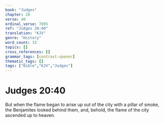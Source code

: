 ```yaml
---
book: "Judges"
chapter: 20
verse: 40
ordinal_verse: 7095
ref: "Judges 20:40"
translation: "KJV"
genre: "History"
word_count: 33
topics: []
cross_references: []
grammar_tags: [contrast-opener]
thematic_tags: []
tags: ["Bible","KJV","Judges"]
---
```


# Judges 20:40

But when the flame began to arise up out of the city with a pillar of smoke, the Benjamites looked behind them, and, behold, the flame of the city ascended up to heaven.
